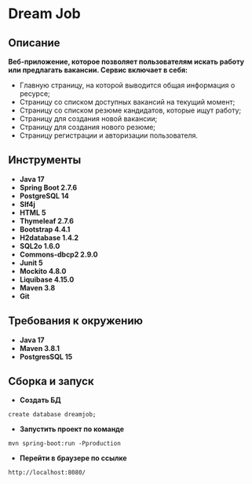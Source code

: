 # Dream Job

## Описание

**Веб-приложение, которое позволяет пользователям искать работу или предлагать вакансии. Сервис включает в себя:**

* Главную страницу, на которой выводится общая информация о ресурсе;
* Страницу со списком доступных вакансий на текущий момент;
* Страницу со списком резюме кандидатов, которые ищут работу;
* Страницу для создания новой вакансии;
* Страницу для создания нового резюме;
* Страницу регистрации и авторизации пользователя.

## Инструменты

- **Java 17**
- **Spring Boot 2.7.6**
- **PostgreSQL 14**
- **Slf4j**
- **HTML 5**
- **Thymeleaf 2.7.6**
- **Bootstrap 4.4.1**
- **H2database 1.4.2**
- **SQL2o 1.6.0**
- **Commons-dbcp2 2.9.0**
- **Junit 5**
- **Mockito 4.8.0**
- **Liquibase 4.15.0**
- **Maven 3.8**
- **Git**

## Требования к окружению

- **Java 17**
- **Maven 3.8.1**
- **PostgresSQL 15**

## Сборка и запуск<br>

- **Создать БД**

``` shell 
create database dreamjob;
```

- **Запустить проект по команде**

``` shell 
mvn spring-boot:run -Pproduction
```

- **Перейти в браузере по ссылке**

``` shell 
http://localhost:8080/
```
